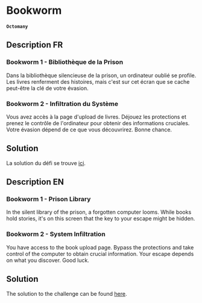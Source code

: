 # Bookworm

**`Octomany`** [](https://github.com/octomany)

## Description FR

### Bookworm 1 - Bibliothèque de la Prison
Dans la bibliothèque silencieuse de la prison, un ordinateur oublié se profile. Les livres renferment des histoires, mais c'est sur cet écran que se cache peut-être la clé de votre évasion. 

### Bookworm 2 - Infiltration du Système
Vous avez accès à la page d'upload de livres. Déjouez les protections et prenez le contrôle de l'ordinateur pour obtenir des informations cruciales. Votre évasion dépend de ce que vous découvrirez. Bonne chance.

## Solution
La solution du défi se trouve [ici](solution/).

## Description EN

### Bookworm 1 - Prison Library
In the silent library of the prison, a forgotten computer looms. While books hold stories, it's on this screen that the key to your escape might be hidden.

### Bookworm 2 - System Infiltration
You have access to the book upload page. Bypass the protections and take control of the computer to obtain crucial information. Your escape depends on what you discover. Good luck.

## Solution
The solution to the challenge can be found [here](solution/).